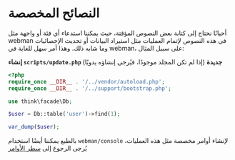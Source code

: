 # النصائح المخصصة

أحيانًا نحتاج إلى كتابة بعض النصوص المؤقتة، حيث يمكننا استدعاء أي فئة أو واجهة مثل webman في هذه النصوص لإتمام العمليات مثل استيراد البيانات أو تحديث الإحصائيات وما شابه ذلك. وهذا أمر سهل للغاية في webman، على سبيل المثال:

**إنشاء `scripts/update.php` جديدة** (إذا لم تكن المجلد موجودًا، فيُرجى إنشاؤه يدويًا)
```php
<?php
require_once __DIR__ . '/../vendor/autoload.php';
require_once __DIR__ . '/../support/bootstrap.php';

use think\facade\Db;

$user = Db::table('user')->find(1);

var_dump($user);
```

بالطبع يمكننا أيضًا استخدام `webman/console` لإنشاء أوامر مخصصة مثل هذه العمليات، يُرجى الرجوع إلى [سطر الأوامر](../plugin/console.md)
